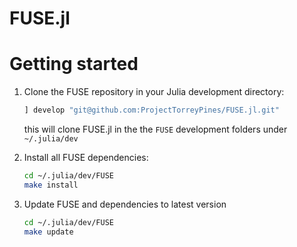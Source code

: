# FUSE.jl

Getting started
===============

1. Clone the FUSE repository in your Julia development directory:
    ```julia
    ] develop "git@github.com:ProjectTorreyPines/FUSE.jl.git"
    ```
    this will clone FUSE.jl in the the `FUSE` development folders under `~/.julia/dev`
  
2. Install all FUSE dependencies:
    ```bash
    cd ~/.julia/dev/FUSE
    make install
    ```

3. Update FUSE and dependencies to latest version
    ```bash
    cd ~/.julia/dev/FUSE
    make update
    ```
